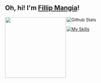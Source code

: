 ## Oh, hi! I'm <a href="https://linkedin.com/in/fillipgms" target="_blank">Fillip Mangia</a>!


<p>
  <img height="200" align="left" src="https://camo.githubusercontent.com/0e31c634a669e678e5427f084e7d6fead7b101bc066361697757373f23889ba8/68747470733a2f2f6d656469612e67697068792e636f6d2f6d656469612f616f39445569544b48363058532f67697068792e676966"/>
  
<img
        src="https://github-readme-stats.vercel.app/api/top-langs/?username=fillipgms&title_color=FFFFFF&text_color=FFFFFF&icon_color=FFFFFF&bg_color=0D1017&hide_border=true&include_all_commits=true&count_private=true&layout=compact"
        alt="Github Stats"
      />
</p>

[![My Skills](https://skillicons.dev/icons?i=js,ts,react,nodejs,html,css,php,tailwind,prisma,git,figma)](https://skillicons.dev)
